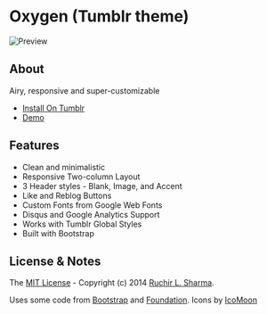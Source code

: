 Oxygen (Tumblr theme)
=====================================

![Preview](https://38.media.tumblr.com/themes/screenshots/1rfxy0v/57de2c59aae51d68d5ba31459317cc55.png)

## About
Airy, responsive and super-customizable

- [Install On Tumblr](https://www.tumblr.com/theme/39065)
- [Demo](http://oxygen-theme.tumblr.com/)

## Features
* Clean and minimalistic
* Responsive Two-column Layout
* 3 Header styles - Blank, Image, and Accent
* Like and Reblog Buttons
* Custom Fonts from Google Web Fonts
* Disqus and Google Analytics Support
* Works with Tumblr Global Styles
* Built with Bootstrap

## License & Notes
The [MIT License](https://github.com/aguynamedruchir/oxygen/blob/master/LICENSE) - Copyright (c) 2014 [Ruchir L. Sharma](http://aguynamedruchir.com).

Uses some code from [Bootstrap](http://getbootstrap.com) and [Foundation](http://foundation.zurb.com/).
Icons by [IcoMoon](http://icomoon.io/)
